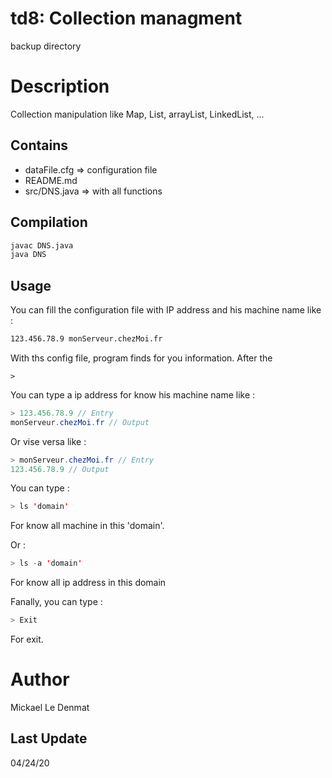 # td8: Collection managment
backup directory

# Description
Collection manipulation like Map, List, arrayList, LinkedList, ...

## Contains
 - dataFile.cfg => configuration file
 - README.md
 - src/DNS.java => with all functions

## Compilation
```Bash
javac DNS.java
java DNS
```

## Usage
You can fill the configuration file with IP address and his machine name like :
```Bash
123.456.78.9 monServeur.chezMoi.fr
```
With ths config file, program finds for you information.
After the
```Jave
>
```
You can type a ip address for know his machine name like :
```Java
> 123.456.78.9 // Entry
monServeur.chezMoi.fr // Output
```

Or vise versa like :
```Java
> monServeur.chezMoi.fr // Entry
123.456.78.9 // Output
```

You can type :
```Java
> ls 'domain'
```
For know all machine in this 'domain'.

Or : 
```Java
> ls -a 'domain'
```
For know all ip address in this domain

Fanally, you can type :
```Java
> Exit
```
For exit.

# Author
Mickael Le Denmat

## Last Update
04/24/20
